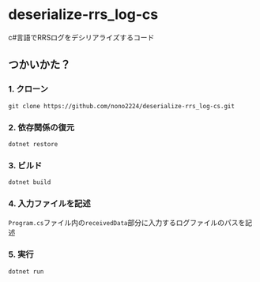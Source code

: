 # deserialize-rrs_log-cs

c#言語でRRSログをデシリアライズするコード

## つかいかた？

### 1. クローン
`git clone https://github.com/nono2224/deserialize-rrs_log-cs.git`

### 2. 依存関係の復元
`dotnet restore`

### 3. ビルド
`dotnet build`

### 4. 入力ファイルを記述
`Program.cs`ファイル内の`receivedData`部分に入力するログファイルのパスを記述

### 5. 実行
`dotnet run`